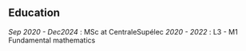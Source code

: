 ## Education
_Sep 2020 - Dec2024_ : MSc at CentraleSupélec
_2020 - 2022_ : L3 - M1 Fundamental mathematics
